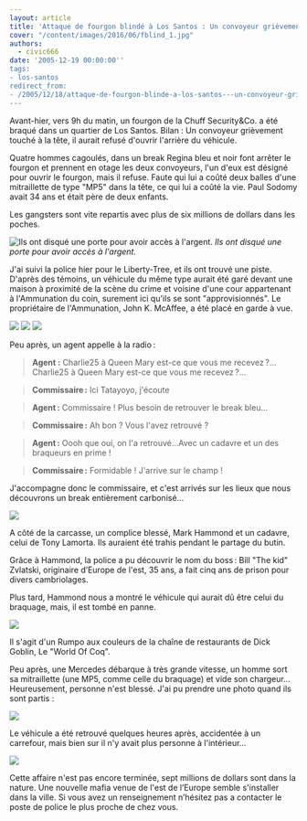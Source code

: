 ```yaml
---
layout: article
title: 'Attaque de fourgon blindé à Los Santos : Un convoyeur grièvement blessé'
cover: "/content/images/2016/06/fblind_1.jpg"
authors:
  - civic666
date: '2005-12-19 00:00:00''
tags:
- los-santos
redirect_from:
- /2005/12/18/attaque-de-fourgon-blinde-a-los-santos---un-convoyeur-grievement-blesse
---
```


Avant-hier, vers 9h du matin, un fourgon de la Chuff Security&Co. a été braqué dans un quartier de Los Santos. Bilan : Un convoyeur grièvement touché à la tête, il aurait refusé d'ouvrir l'arrière du véhicule.

Quatre hommes cagoulés, dans un break Regina bleu et noir font arrêter le fourgon et prennent en otage les deux convoyeurs, l'un d'eux est désigné pour ouvrir le fourgon, mais il refuse. Faute qui lui a coûté deux balles d'une mitraillette de type "MP5" dans la tête, ce qui lui a coûté la vie. Paul Sodomy avait 34 ans et était père de deux enfants.

Les gangsters sont vite repartis avec plus de six millions de dollars dans les poches.

![Ils ont disqué une porte pour avoir accès à l'argent.](/content/images/2005/01/fblind_2.jpg)
_Ils ont disqué une porte pour avoir accès à l'argent._

J'ai suivi la police hier pour le Liberty-Tree, et ils ont trouvé une piste. D'après des témoins, un véhicule du même type aurait été garé devant une maison à proximité de la scène du crime et voisine d'une cour appartenant à l'Ammunation du coin, surement ici qu'ils se sont "approvisionnés". Le propriétaire de l'Ammunation, John K. McAffee, a été placé en garde à vue.

![](/content/images/2005/01/robb2.jpg)
![](/content/images/2005/01/robb3.jpg)
![](/content/images/2005/01/robb4.jpg)

Peu après, un agent appelle à la radio :

> **Agent :** Charlie25 à Queen Mary est-ce que vous me recevez ?… Charlie25 à Queen Mary est-ce que vous me recevez ?…

> **Commissaire :** Ici Tatayoyo, j'écoute

> **Agent :** Commissaire ! Plus besoin de retrouver le break bleu...

> **Commissaire :** Ah bon ? Vous l'avez retrouvé ?

> **Agent :** Oooh que oui, on l'a retrouvé...Avec un cadavre et un des braqueurs en prime !

> **Commissaire :** Formidable ! J'arrive sur le champ !

J'accompagne donc le commissaire, et c'est arrivés sur les lieux que nous découvrons un break entièrement carbonisé...

![](/content/images/2005/01/robb1.jpg)

A côté de la carcasse, un complice blessé, Mark Hammond et un cadavre, celui de Tony Lamorta. Ils auraient été trahis pendant le partage du butin.

Grâce à Hammond, la police a pu découvrir le nom du boss : Bill "The kid" Zvlatski, originaire d’Europe de l'est, 35 ans, a fait cinq ans de prison pour divers cambriolages.

Plus tard, Hammond nous a montré le véhicule qui aurait dû être celui du braquage, mais, il est tombé en panne.

![](/content/images/2005/01/robb5.jpg)

Il s'agit d'un Rumpo aux couleurs de la chaîne de restaurants de Dick Goblin, Le "World Of Coq".

Peu après, une Mercedes débarque à très grande vitesse, un homme sort sa mitraillette (une MP5, comme celle du braquage) et vide son chargeur… Heureusement, personne n'est blessé. J'ai pu prendre une photo quand ils sont partis :

![](/content/images/2005/01/robb6.jpg)

Le véhicule a été retrouvé quelques heures après, accidentée à un carrefour, mais bien sur il n'y avait plus personne à l'intérieur...

![](/content/images/2005/01/robb7.jpg)

Cette affaire n'est pas encore terminée, sept millions de dollars sont dans la nature. Une nouvelle mafia venue de l'est de l’Europe semble s'installer dans la ville. Si vous avez un renseignement n’hésitez pas a contacter le poste de police le plus proche de chez vous.